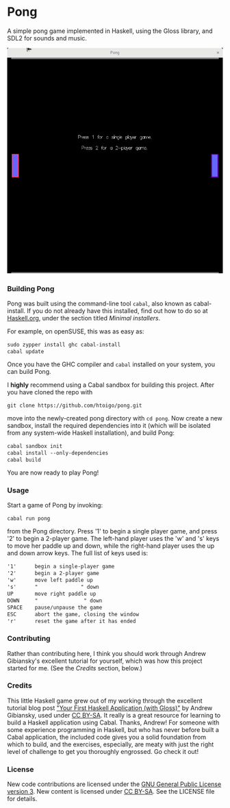 # Pong

A simple pong game implemented in Haskell, using the Gloss library, and SDL2 for
sounds and music.

![Sample Game](images/pong.gif "Sample Game")

### Building Pong

Pong was built using the command-line tool `cabal`, also known as cabal-install.
If you do not already have this installed, find out how to do so at
[Haskell.org](https://www.haskell.org/downloads), under the section titled
*Minimal installers*.

For example, on openSUSE, this was as easy as:

    sudo zypper install ghc cabal-install
    cabal update

Once you have the GHC compiler and `cabal` installed on your system, you can
build Pong.

I **highly** recommend using a Cabal sandbox for building this project.
After you have cloned the repo with

    git clone https://github.com/htoigo/pong.git

move into the newly-created pong directory with `cd pong`. Now create a new
sandbox, install the required dependencies into it (which will be isolated from
any system-wide Haskell installation), and build Pong:

    cabal sandbox init
    cabal install --only-dependencies
    cabal build

You are now ready to play Pong!

### Usage

Start a game of Pong by invoking:

    cabal run pong

from the Pong directory. Press '1' to begin a single player game, and press '2'
to begin a 2-player game. The left-hand player uses the 'w' and 's' keys to move
her paddle up and down, while the right-hand player uses the up and down arrow
keys. The full list of keys used is:

    '1'      begin a single-player game
    '2'      begin a 2-player game
    'w'      move left paddle up
    's'      "              " down
    UP       move right paddle up
    DOWN     "               " down
    SPACE    pause/unpause the game
    ESC      abort the game, closing the window
    'r'      reset the game after it has ended

### Contributing

Rather than contributing here, I think you should work through Andrew
Gibiansky's excellent tutorial for yourself, which was how this project started
for me. (See the *Credits* section, below.)

### Credits

This little Haskell game grew out of my working through the excellent tutorial
blog post ["Your First Haskell Application (with
Gloss)"](http://andrew.gibiansky.com/blog/haskell/haskell-gloss) by Andrew
Gibiansky, used under [CC
BY-SA](https://creativecommons.org/licenses/by-sa/4.0). It really is a great
resource for learning to build a Haskell application using Cabal. Thanks,
Andrew! For someone with some experience programming in Haskell, but who has
never before built a Cabal application, the included code gives you a solid
foundation from which to build, and the exercises, especially, are meaty with
just the right level of challenge to get you thoroughly engrossed. Go check it
out!

### License

New code contributions are licensed under the [GNU General Public License
version 3](https://www.gnu.org/copyleft/gpl.html). New content is licensed under
[CC BY-SA](https://creativecommons.org/licenses/by-sa/4.0). See the LICENSE file
for details.
